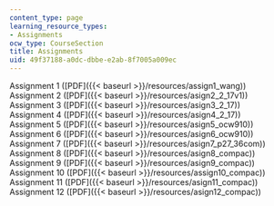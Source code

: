 ```yaml
---
content_type: page
learning_resource_types:
- Assignments
ocw_type: CourseSection
title: Assignments
uid: 49f37188-a0dc-dbbe-e2ab-8f7005a009ec
---
```


Assignment 1 ([PDF]({{< baseurl >}}/resources/assign1_wang))  
Assignment 2 ([PDF]({{< baseurl >}}/resources/asign2_2_17v1))  
Assignment 3 ([PDF]({{< baseurl >}}/resources/asign3_2_17))  
Assignment 4 ([PDF]({{< baseurl >}}/resources/asign4_2_17))  
Assignment 5 ([PDF]({{< baseurl >}}/resources/asign5_ocw910))  
Assignment 6 ([PDF]({{< baseurl >}}/resources/asign6_ocw910))  
Assignment 7 ([PDF]({{< baseurl >}}/resources/asign7_p27_36com))  
Assignment 8 ([PDF]({{< baseurl >}}/resources/asign8_compac))  
Assignment 9 ([PDF]({{< baseurl >}}/resources/asign9_compac))  
Assignment 10 ([PDF]({{< baseurl >}}/resources/assign10_compac))  
Assignment 11 ([PDF]({{< baseurl >}}/resources/asign11_compac))  
Assignment 12 ([PDF]({{< baseurl >}}/resources/asign12_compac))